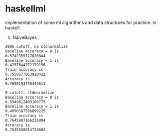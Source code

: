 # haskellml
implementation of some ml algorithms and data structures for practice. in haskell.

1. NaiveBayes
```bash
200k cutoff, no stdnormalize
Baseline accuracy = 0 is
0.5742355727820844
Baseline accuracy = 1 is
0.4257644272179156
Train accuracy is
0.7558677863910422
Accuracy is
0.7650193798449613

0 cutoff, stdnormalize
Baseline accuracy = 0 is
0.5949612403100775
Baseline accuracy = 1 is
0.4050387596899225
Train accuracy is
0.7645887166236004
Accuracy is
0.7635658914728682
```